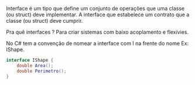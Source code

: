 Interface é um tipo que define um conjunto de operações que uma classe (ou struct) deve implementar.
A interface que estabelece um contrato que a classe (ou struct) deve cumprir.

Pra quê interfaces ? Para criar sistemas com baixo acoplamento e flexívies.

No C# tem a convenção de nomear a interface com I na frente do nome Ex: IShape.

````c#
interface IShape {
    double Area();
    double Perimetro();
}
````